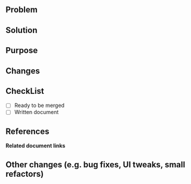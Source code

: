 <!--
⚠️ NOTE: 이슈를 해결하기 위한 PR이라면, Problem - Solution 템플릿을 이용합니다.
-->
## Problem

## Solution

<!--
⚠️ NOTE: 새로운 기능을 추가하거나 변경된 요구사항에 대응하기 위한 PR이라면, Purpose - Changes 테플릿을 이용합니다.
-->
## Purpose

## Changes
<!--
⚠️ NOTE: 아래의 항목은 선택적으로 필요하다면 이용합니다.
-->

## CheckList
- [ ] Ready to be merged
- [ ] Written document

## References

**Related document links**

## Other changes (e.g. bug fixes, UI tweaks, small refactors)

